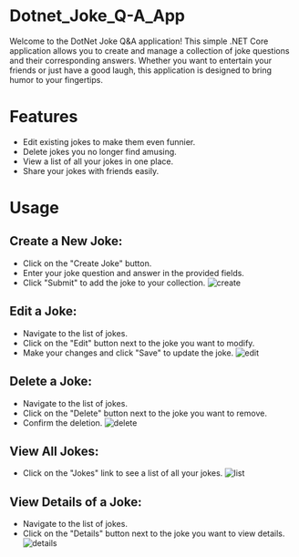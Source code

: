 # Dotnet_Joke_Q-A_App
Welcome to the DotNet Joke Q&amp;A application! This simple .NET Core application allows you to create and manage a collection of joke questions and their corresponding answers. Whether you want to entertain your friends or just have a good laugh, this application is designed to bring humor to your fingertips.

# Features
- Edit existing jokes to make them even funnier.
- Delete jokes you no longer find amusing.
- View a list of all your jokes in one place.
- Share your jokes with friends easily.


# Usage
## Create a New Joke:

- Click on the "Create Joke" button.
- Enter your joke question and answer in the provided fields.
- Click "Submit" to add the joke to your collection.
![create](https://github.com/AckomPrince/Dotnet_Joke_Q-A_App/assets/53309877/b07d09f6-eaa7-4993-a7d1-0d722b6521ad)




## Edit a Joke:
- Navigate to the list of jokes.
- Click on the "Edit" button next to the joke you want to modify.
- Make your changes and click "Save" to update the joke.
![edit](https://github.com/AckomPrince/Dotnet_Joke_Q-A_App/assets/53309877/cb77ed68-dd8d-4260-84e0-ea0136250054)

## Delete a Joke:
- Navigate to the list of jokes.
- Click on the "Delete" button next to the joke you want to remove.
-  Confirm the deletion.
 ![delete](https://github.com/AckomPrince/Dotnet_Joke_Q-A_App/assets/53309877/d758d574-be78-4bb8-a0ed-d8081d984085)



## View All Jokes:
- Click on the "Jokes" link to see a list of all your jokes.
![list](https://github.com/AckomPrince/Dotnet_Joke_Q-A_App/assets/53309877/c6a2cfa6-9f39-4418-9f02-6454f6030aa9)

## View Details of a Joke:

- Navigate to the list of jokes.
- Click on the "Details" button next to the joke you want to view details.
![details](https://github.com/AckomPrince/Dotnet_Joke_Q-A_App/assets/53309877/1f7d8e93-f71d-4ebc-9482-05b0ed6a1998)

